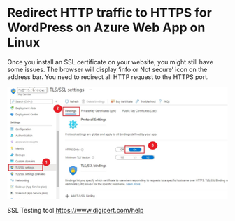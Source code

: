 
Redirect HTTP traffic to HTTPS for WordPress on Azure Web App on Linux
===
Once you install an SSL certificate on your website, you might still have some issues. The browser will display ‘info or Not secure’ icon on the address bar. You need to redirect all HTTP request to the HTTPS port.

 ![Image](/Redirect-HTTP-to-HTTPS-for-WordPress-on-Azure/media/Redirect_HTTP_traffic_to_HTTPS.jpg "icon")
 
 SSL Testing tool
 https://www.digicert.com/help
